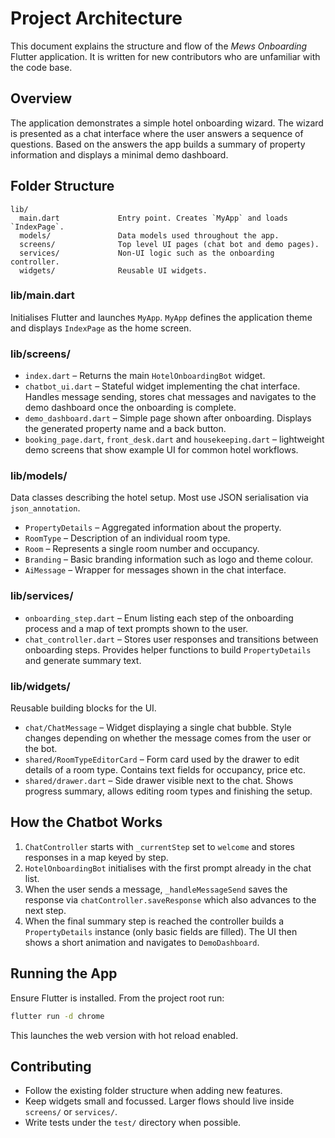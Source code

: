 # Project Architecture

This document explains the structure and flow of the *Mews Onboarding* Flutter
application. It is written for new contributors who are unfamiliar with the
code base.

## Overview

The application demonstrates a simple hotel onboarding wizard. The wizard is
presented as a chat interface where the user answers a sequence of questions.
Based on the answers the app builds a summary of property information and
displays a minimal demo dashboard.

## Folder Structure

```
lib/
  main.dart             Entry point. Creates `MyApp` and loads `IndexPage`.
  models/               Data models used throughout the app.
  screens/              Top level UI pages (chat bot and demo pages).
  services/             Non-UI logic such as the onboarding controller.
  widgets/              Reusable UI widgets.
```

### lib/main.dart

Initialises Flutter and launches `MyApp`. `MyApp` defines the application theme
and displays `IndexPage` as the home screen.

### lib/screens/

- `index.dart` – Returns the main `HotelOnboardingBot` widget.
- `chatbot_ui.dart` – Stateful widget implementing the chat interface.
  Handles message sending, stores chat messages and navigates to the demo
 dashboard once the onboarding is complete.
- `demo_dashboard.dart` – Simple page shown after onboarding. Displays the
  generated property name and a back button.
- `booking_page.dart`, `front_desk.dart` and `housekeeping.dart` – lightweight
  demo screens that show example UI for common hotel workflows.

### lib/models/

Data classes describing the hotel setup. Most use JSON serialisation via
`json_annotation`.

- `PropertyDetails` – Aggregated information about the property.
- `RoomType` – Description of an individual room type.
- `Room` – Represents a single room number and occupancy.
- `Branding` – Basic branding information such as logo and theme colour.
- `AiMessage` – Wrapper for messages shown in the chat interface.

### lib/services/

- `onboarding_step.dart` – Enum listing each step of the onboarding process
  and a map of text prompts shown to the user.
- `chat_controller.dart` – Stores user responses and transitions between
  onboarding steps. Provides helper functions to build `PropertyDetails` and
  generate summary text.

### lib/widgets/

Reusable building blocks for the UI.

- `chat/ChatMessage` – Widget displaying a single chat bubble. Style changes
  depending on whether the message comes from the user or the bot.
- `shared/RoomTypeEditorCard` – Form card used by the drawer to edit details of
  a room type. Contains text fields for occupancy, price etc.
- `shared/drawer.dart` – Side drawer visible next to the chat. Shows progress
  summary, allows editing room types and finishing the setup.

## How the Chatbot Works

1. `ChatController` starts with `_currentStep` set to `welcome` and stores
   responses in a map keyed by step.
2. `HotelOnboardingBot` initialises with the first prompt already in the chat
   list.
3. When the user sends a message, `_handleMessageSend` saves the response via
   `chatController.saveResponse` which also advances to the next step.
4. When the final summary step is reached the controller builds a
   `PropertyDetails` instance (only basic fields are filled). The UI then shows a
   short animation and navigates to `DemoDashboard`.

## Running the App

Ensure Flutter is installed. From the project root run:

```bash
flutter run -d chrome
```

This launches the web version with hot reload enabled.

## Contributing

- Follow the existing folder structure when adding new features.
- Keep widgets small and focussed. Larger flows should live inside `screens/`
  or `services/`.
- Write tests under the `test/` directory when possible.

